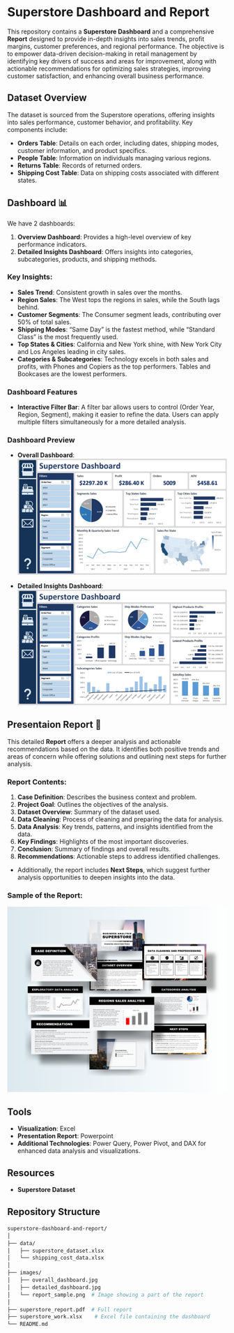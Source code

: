 # Superstore Dashboard and Report

This repository contains a **Superstore Dashboard** and a comprehensive **Report** designed to provide in-depth insights into sales trends, profit margins, customer preferences, and regional performance. 
The objective is to empower data-driven decision-making in retail management by identifying key drivers of success and areas for improvement, along with actionable recommendations for optimizing sales strategies, improving customer satisfaction, and enhancing overall business performance.

## Dataset Overview
The dataset is sourced from the Superstore operations, offering insights into sales performance, customer behavior, and profitability. Key components include:
- **Orders Table**: Details on each order, including dates, shipping modes, customer information, and product specifics.
- **People Table**: Information on individuals managing various regions.
- **Returns Table**: Records of returned orders.
- **Shipping Cost Table**: Data on shipping costs associated with different states.
  
## Dashboard 📊

We have 2 dashboards:
1. **Overview Dashboard**: Provides a high-level overview of key performance indicators.
2. **Detailed Insights Dashboard**: Offers insights into categories, subcategories, products, and shipping methods.

### Key Insights:
- **Sales Trend**: Consistent growth in sales over the months.
- **Region Sales**: The West tops the regions in sales, while the South lags behind.
- **Customer Segments**: The Consumer segment leads, contributing over 50% of total sales.
- **Shipping Modes**: “Same Day” is the fastest method, while “Standard Class” is the most frequently used.
- **Top States & Cities**: California and New York shine, with New York City and Los Angeles leading in city sales.
- **Categories & Subcategories**: Technology excels in both sales and profits, with Phones and Copiers as the top performers. Tables and Bookcases are the lowest performers.

### Dashboard Features
- **Interactive Filter Bar**: A filter bar allows users to control (Order Year, Region, Segment), making it easier to refine the data. Users can apply multiple filters simultaneously for a more detailed analysis.

### Dashboard Preview
- **Overall Dashboard**:
  ![Overview Dashboard](images/overall_dashboard.jpg)

- **Detailed Insights Dashboard**:
  ![Detailed Insights Dashboard](images/detailed_dashboard.jpg)


## Presentaion Report 📝

This detailed **Report** offers a deeper analysis and actionable recommendations based on the data. It identifies both positive trends and areas of concern while offering solutions and outlining next steps for further analysis.

### Report Contents:
1. **Case Definition**: Describes the business context and problem.
2. **Project Goal**: Outlines the objectives of the analysis.
3. **Dataset Overview**: Summary of the dataset used.
4. **Data Cleaning**: Process of cleaning and preparing the data for analysis.
5. **Data Analysis**: Key trends, patterns, and insights identified from the data.
6. **Key Findings**: Highlights of the most important discoveries.
7. **Conclusion**: Summary of findings and overall results.
8. **Recommendations**: Actionable steps to address identified challenges.
- Additionally, the report includes **Next Steps**, which suggest further analysis opportunities to deepen insights into the data.

### Sample of the Report:
![Report Sample](images/report_sample.png)

## Tools
- **Visualization**: Excel
- **Presentation Report**: Powerpoint
- **Additional Technologies**: Power Query, Power Pivot, and DAX for enhanced data analysis and visualizations.

## Resources
- **Superstore Dataset**

## Repository Structure

```bash
superstore-dashboard-and-report/
│
├── data/
│   ├── superstore_dataset.xlsx
│   └── shipping_cost_data.xlsx    
│
├── images/
│   ├── overall_dashboard.jpg   
│   ├── detailed_dashboard.jpg
│   └── report_sample.png  # Image showing a part of the report
│
├── superstore_report.pdf  # Full report
├── superstore_work.xlsx    # Excel file containing the dashboard
└── README.md
